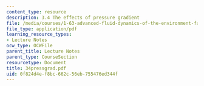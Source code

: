```yaml
---
content_type: resource
description: 3.4 The effects of pressure gradient
file: /media/courses/1-63-advanced-fluid-dynamics-of-the-environment-fall-2002/0f824d4ef8bc662c56eb755476ed344f_34pressgrad.pdf
file_type: application/pdf
learning_resource_types:
- Lecture Notes
ocw_type: OCWFile
parent_title: Lecture Notes
parent_type: CourseSection
resourcetype: Document
title: 34pressgrad.pdf
uid: 0f824d4e-f8bc-662c-56eb-755476ed344f
---
```

